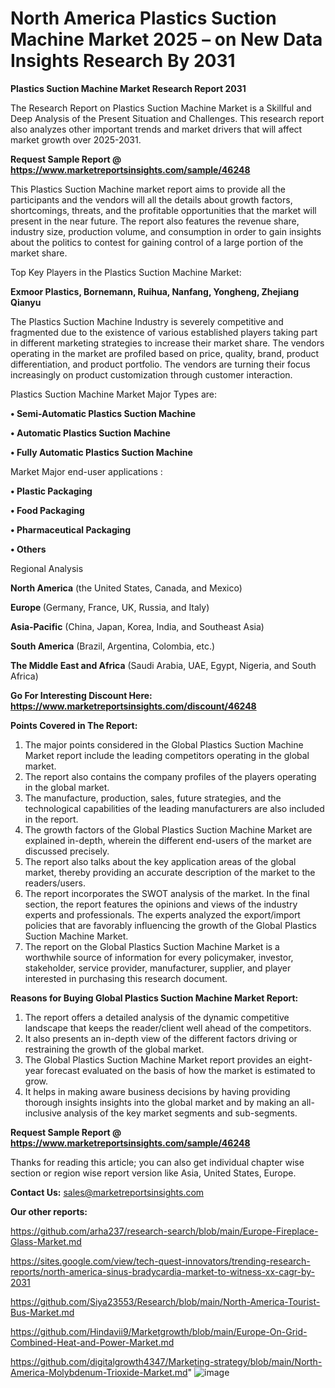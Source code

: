 # North America Plastics Suction Machine Market 2025 – on New Data Insights Research By 2031

<strong>Plastics Suction Machine Market Research Report 2031</strong>

The Research Report on Plastics Suction Machine Market is a Skillful and Deep Analysis of the Present Situation and Challenges. This research report also analyzes other important trends and market drivers that will affect market growth over 2025-2031.

<strong>Request Sample Report @ <a href=https://www.marketreportsinsights.com/sample/46248>https://www.marketreportsinsights.com/sample/46248</a></strong>

This Plastics Suction Machine market report aims to provide all the participants and the vendors will all the details about growth factors, shortcomings, threats, and the profitable opportunities that the market will present in the near future. The report also features the revenue share, industry size, production volume, and consumption in order to gain insights about the politics to contest for gaining control of a large portion of the market share.

Top Key Players in the Plastics Suction Machine Market:

<strong>Exmoor Plastics, Bornemann, Ruihua, Nanfang, Yongheng, Zhejiang Qianyu</strong>

The Plastics Suction Machine Industry is severely competitive and fragmented due to the existence of various established players taking part in different marketing strategies to increase their market share. The vendors operating in the market are profiled based on price, quality, brand, product differentiation, and product portfolio. The vendors are turning their focus increasingly on product customization through customer interaction.

Plastics Suction Machine Market Major Types are:

<strong>•  Semi-Automatic Plastics Suction Machine

•  Automatic Plastics Suction Machine

•  Fully Automatic Plastics Suction Machine</strong>

Market Major end-user applications :

<strong>•  Plastic Packaging

•  Food Packaging

•  Pharmaceutical Packaging

•  Others</strong>

Regional Analysis

</u><strong><b>North America</b></strong> (the United States, Canada, and Mexico)

<strong><b>Europe </b></strong>(Germany, France, UK, Russia, and Italy)

<strong><b>Asia-Pacific</b></strong> (China, Japan, Korea, India, and Southeast Asia)

<strong><b>South America</b></strong> (Brazil, Argentina, Colombia, etc.)

<strong><b>The Middle East and Africa</b></strong> (Saudi Arabia, UAE, Egypt, Nigeria, and South Africa)

<strong>Go For Interesting Discount Here: <a href=https://www.marketreportsinsights.com/discount/46248>https://www.marketreportsinsights.com/discount/46248</a></strong>

<strong>Points Covered in The Report:</strong>
<ol>
  <li>The major points considered in the Global Plastics Suction Machine Market report include the leading competitors operating in the global market.</li>
  <li>The report also contains the company profiles of the players operating in the global market.</li>
  <li>The manufacture, production, sales, future strategies, and the technological capabilities of the leading manufacturers are also included in the report.</li>
  <li>The growth factors of the Global Plastics Suction Machine Market are explained in-depth, wherein the different end-users of the market are discussed precisely.</li>
  <li>The report also talks about the key application areas of the global market, thereby providing an accurate description of the market to the readers/users.</li>
  <li>The report incorporates the SWOT analysis of the market. In the final section, the report features the opinions and views of the industry experts and professionals. The experts analyzed the export/import policies that are favorably influencing the growth of the Global Plastics Suction Machine Market.</li>
  <li>The report on the Global Plastics Suction Machine Market is a worthwhile source of information for every policymaker, investor, stakeholder, service provider, manufacturer, supplier, and player interested in purchasing this research document.</li>
</ol>
<strong>Reasons for Buying Global Plastics Suction Machine Market Report:</strong>

<ol>
  <li>The report offers a detailed analysis of the dynamic competitive landscape that keeps the reader/client well ahead of the competitors.</li>
  <li>It also presents an in-depth view of the different factors driving or restraining the growth of the global market.</li>
  <li>The Global Plastics Suction Machine Market report provides an eight-year forecast evaluated on the basis of how the market is estimated to grow.</li>
  <li>It helps in making aware business decisions by having providing thorough insights insights into the global market and by making an all-inclusive analysis of the key market segments and sub-segments.</li>
</ol>
<strong>Request Sample Report @ <a href=https://www.marketreportsinsights.com/sample/46248>https://www.marketreportsinsights.com/sample/46248</a></strong>


Thanks for reading this article; you can also get individual chapter wise section or region wise report version like Asia, United States, Europe.

<strong>Contact Us:</strong>
sales@marketreportsinsights.com

<strong>Our other reports:</strong>

<a href=https://github.com/arha237/research-search/blob/main/Europe-Fireplace-Glass-Market.md>https://github.com/arha237/research-search/blob/main/Europe-Fireplace-Glass-Market.md</a>

<a href=https://sites.google.com/view/tech-quest-innovators/trending-research-reports/north-america-sinus-bradycardia-market-to-witness-xx-cagr-by-2031>https://sites.google.com/view/tech-quest-innovators/trending-research-reports/north-america-sinus-bradycardia-market-to-witness-xx-cagr-by-2031</a>

<a href=https://github.com/Siya23553/Research/blob/main/North-America-Tourist-Bus-Market.md>https://github.com/Siya23553/Research/blob/main/North-America-Tourist-Bus-Market.md</a>

<a href=https://github.com/Hindavii9/Marketgrowth/blob/main/Europe-On-Grid-Combined-Heat-and-Power-Market.md>https://github.com/Hindavii9/Marketgrowth/blob/main/Europe-On-Grid-Combined-Heat-and-Power-Market.md</a>

<a href=https://github.com/digitalgrowth4347/Marketing-strategy/blob/main/North-America-Molybdenum-Trioxide-Market.md>https://github.com/digitalgrowth4347/Marketing-strategy/blob/main/North-America-Molybdenum-Trioxide-Market.md</a>"
![image](https://github.com/user-attachments/assets/86cc4b38-ab2c-4248-ae55-0e80215cc7dc)
